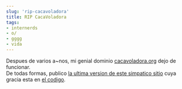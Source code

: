```yaml
---
slug: 'rip-cacavoladora'  
title: RIP CacaVoladora  
tags:  
- internerds  
- o/  
- gggg  
- vida  
---
```

Despues de varios a~nos, mi genial dominio [cacavoladora.org](http://cacavoladora.org) dejo de funcionar.  
De todas formas, publico [la ultima version de este simpatico sitio](http://lvm.github.io/cacavoladora/) cuya gracia esta en [el codigo](https://raw.githubusercontent.com/lvm/cacavoladora/gh-pages/caca.js).
